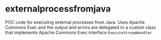 # externalprocessfromjava
POC code for executing external processes from Java. Uses Apache Commons Exec and the output and errors are delegated to a custom class that implements Apache Commons Exec interface `ExecuteStreamHandler`
